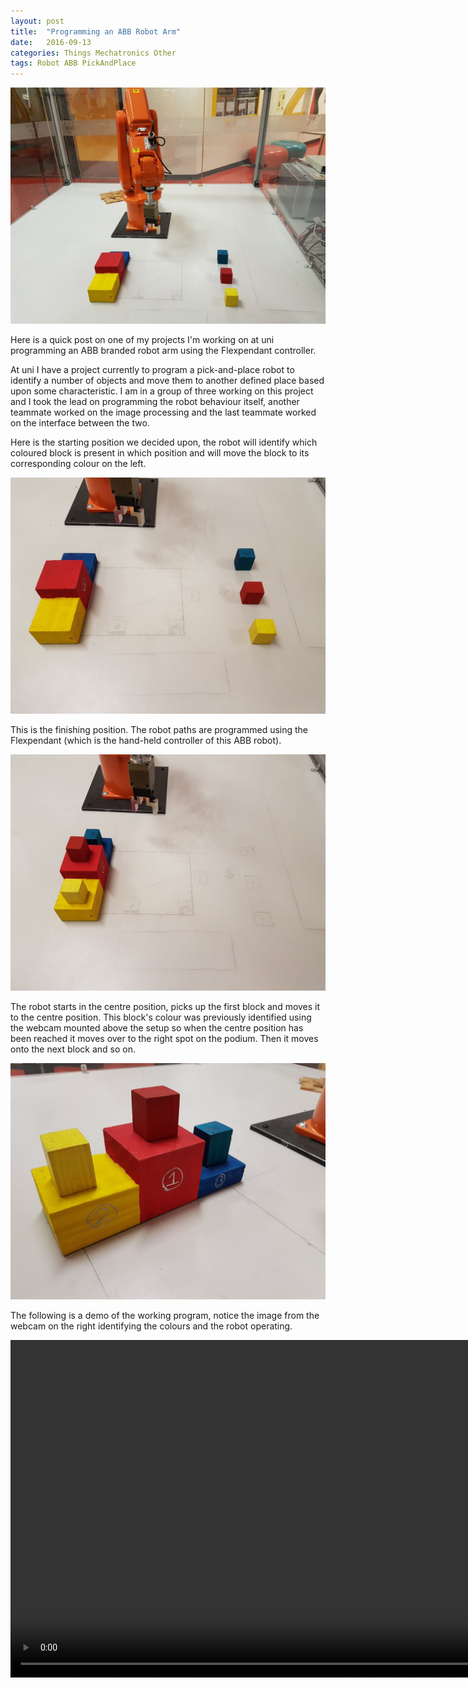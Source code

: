 ```yaml
---
layout: post
title:  "Programming an ABB Robot Arm"
date:   2016-09-13
categories: Things Mechatronics Other
tags: Robot ABB PickAndPlace
---
```


![Full setup](/images/abb/01_full_setup.jpg)

Here is a quick post on one of my projects I'm working on at uni programming an ABB branded robot arm using the Flexpendant controller.

<!--more-->

At uni I have a project currently to program a pick-and-place robot to identify a number of objects and move them to another defined place based upon some characteristic. I am in a group of three working on this project and I took the lead on programming the robot behaviour itself, another teammate worked on the image processing and the last teammate worked on the interface between the two.

Here is the starting position we decided upon, the robot will identify which coloured block is present in which position and will move the block to its corresponding colour on the left.

![The starting position](/images/abb/02_starting_position.jpg)

This is the finishing position. The robot paths are programmed using the Flexpendant (which is the hand-held controller of this ABB robot).

![Finishing position](/images/abb/03_finishing_position.jpg)

The robot starts in the centre position, picks up the first block and moves it to the centre position. This block's colour was previously identified using the webcam mounted above the setup so when the centre position has been reached it moves over to the right spot on the podium. Then it moves onto the next block and so on.

![Finishing blocks](/images/abb/04_finishing_position.jpg)

The following is a demo of the working program, notice the image from the webcam on the right identifying the colours and the robot operating.

<center>
    <video width="960" height="540" controls muted>
        <source src="{{ site.baseurl }}/images/abb/pick_and_place.mp4" type="video/mp4">
        Final Video
    </video>
</center>